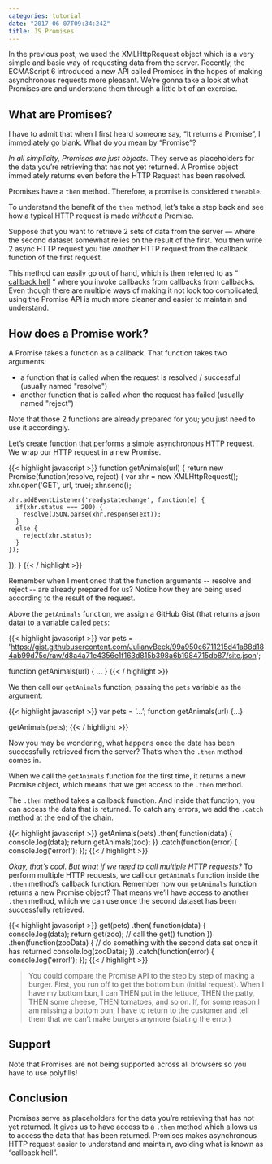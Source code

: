 ```yaml
---
categories: tutorial
date: "2017-06-07T09:34:24Z"
title: JS Promises
---
```


In the previous post, we used the XMLHttpRequest object which is a very simple and basic way of requesting data from the server. Recently, the ECMAScript 6 introduced a new API called Promises in the hopes of making asynchronous requests more pleasant. We’re gonna take a look at what Promises are and understand them through a little bit of an exercise.

## What are Promises?
I have to admit that when I first heard someone say, “It returns a Promise”, I immediately go blank. What do you mean by “Promise”?

*In all simplicity, Promises are just objects.* They serve as placeholders for the data you’re retrieving that has not yet returned. A Promise object immediately returns even before the HTTP Request has been resolved.

Promises have a `then` method. Therefore, a promise is considered `thenable`.

To understand the benefit of the `then` method, let’s take a step back and see how a typical HTTP request is made *without* a Promise.

Suppose that you want to retrieve 2 sets of data from the server — where the second dataset somewhat relies on the result of the first. You then write 2 async HTTP request you fire *another* HTTP request from the callback function of the first request.

This method can easily go out of hand, which is then referred to as “ [callback hell](http://callbackhell.com/) “ where you invoke callbacks from callbacks from callbacks. Even though there are multiple ways of making it not look too complicated, using the Promise API is much more cleaner and easier to maintain and understand.

## How does a Promise work?
A Promise takes a function as a callback. That function takes two arguments:

- a function that is called when the request is resolved / successful (usually named "resolve")
- another function that is called when the request has failed (usually named "reject")

Note that those 2 functions are already prepared for you; you just need to use it accordingly.

Let’s create function that performs a simple asynchronous HTTP request. We wrap our HTTP request in a new Promise.

{{< highlight javascript >}}
function getAnimals(url) {
  return new Promise(function(resolve, reject) {
    var xhr = new XMLHttpRequest();
    xhr.open('GET', url, true);
    xhr.send();

    xhr.addEventListener('readystatechange', function(e) {
      if(xhr.status === 200) {
        resolve(JSON.parse(xhr.responseText));
      }
      else {
        reject(xhr.status);
      }
    });
  });
}
{{< / highlight >}}

Remember when I mentioned that the function arguments -- resolve and reject -- are already prepared for us? Notice how they are being used according to the result of the request.

Above the `getAnimals` function, we assign a GitHub Gist (that returns a json data) to a variable called `pets`:

{{< highlight javascript >}}
var pets = 'https://gist.githubusercontent.com/JulianvBeek/99a950c6711215d41a88d184ab99d75c/raw/d8a4a71e4356e1f163d815b398a6b1984715db87/site.json';

function getAnimals(url) { ... }
{{< / highlight >}}

We then call our `getAnimals` function, passing the `pets` variable as the argument:

{{< highlight javascript >}}
var pets = ‘…’;
function getAnimals(url) {…}

getAnimals(pets);
{{< / highlight >}}

Now you may be wondering, what happens once the data has been successfully retrieved from the server? That’s when the `.then` method comes in.

When we call the `getAnimals` function for the first time, it returns a new Promise object, which means that we get access to the `.then` method.

The `.then` method takes a callback function. And inside that function, you can access the data that is returned. To catch any errors, we add the `.catch` method at the end of the chain.

{{< highlight javascript >}}
getAnimals(pets)
  .then(
  function(data) {
    console.log(data);
    return getAnimals(zoo);
  })
  .catch(function(error) {
    console.log('error!');
});
{{< / highlight >}}

*Okay, that’s cool. But what if we need to call multiple HTTP requests?*
To perform multiple HTTP requests, we call our `getAnimals` function inside the `.then` method’s callback function. Remember how our `getAnimals` function returns a new Promise object? That means we’ll have access to another `.then` method, which we can use once the second dataset has been successfully retrieved.

{{< highlight javascript >}}
get(pets)
  .then(
  function(data) {
    console.log(data);
    return get(zoo); // call the get() function
  })
  .then(function(zooData) { // do something with the second data set once it has returned
    console.log(zooData);
  })
  .catch(function(error) {
    console.log('error!');
});
{{< / highlight >}}

> You could compare the Promise API to the step by step of making a burger. First, you run off to get the bottom bun (initial request). When I have my bottom bun, I can THEN put in the lettuce, THEN the patty, THEN some cheese, THEN tomatoes, and so on. If, for some reason I am missing a bottom bun, I have to return to the customer and tell them that we can’t make burgers anymore (stating the error)

## Support
Note that Promises are not being supported across all browsers so you have to use polyfills!

## Conclusion
Promises serve as placeholders for the data you’re retrieving that has not yet returned. It gives us to have access to a `.then` method which allows us to access the data that has been returned. Promises makes asynchronous HTTP request easier to understand and maintain, avoiding what is known as “callback hell”.
